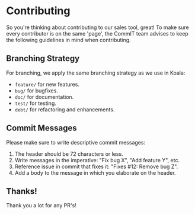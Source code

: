 # Contributing
So you're thinking about contributing to our sales tool, great!
To make sure every contributor is on the same 'page', the CommIT team advises to keep the following guidelines in mind when contributing.

## Branching Strategy
For branching, we apply the same branching strategy as we use in Koala:
- `feature/` for new features.
- `bug/` for bugfixes.
- `doc/` for documentation.
- `test/` for testing.
- `debt/` for refactoring and enhancements.

## Commit Messages
Please make sure to write descriptive commit messages:
1. The header should be 72 characters or less.
2. Write messages in the imperative: "Fix bug X", "Add feature Y", etc.
3. Reference issue in commit that fixes it: "Fixes #12: Remove bug Z".
4. Add a body to the message in which you elaborate on the header.

## Thanks!
Thank you a lot for any PR's!

